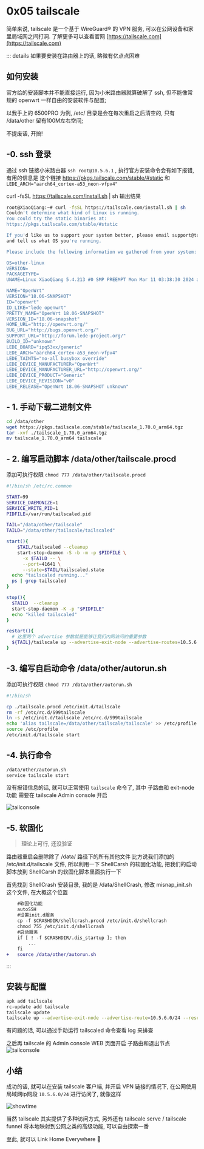 # 0x05 tailscale

简单来说, tailscale 是一个基于 WireGuard® 的 VPN 服务, 可以在公网设备和家里局域网之间打洞.
了解更多可以查看官网 [https://tailscale.com](https://tailscale.com)

::: details 如果要安装在路由器上的话, 略微有亿点点困难

## 如何安装

官方给的安装脚本并不能直接运行, 因为小米路由器就算破解了 ssh, 但不能像常规的 openwrt 一样自由的安装软件与配置;

以我手上的 6500PRO 为例, /etc/ 目录是会在每次重启之后清空的, 只有 /data/other 留有100M左右空间; 

不提废话, 开搞!

## -0. ssh 登录

通过 ssh 链接小米路由器 `ssh root@10.5.6.1` , 执行官方安装命令会有如下报错, 有用的信息是
这个链接 https://pkgs.tailscale.com/stable/#static 和 `LEDE_ARCH="aarch64_cortex-a53_neon-vfpv4"`

curl -fsSL https://tailscale.com/install.sh | sh 输出结果
```bash
root@XiaoQiang:~# curl -fsSL https://tailscale.com/install.sh | sh
Couldn't determine what kind of Linux is running.
You could try the static binaries at:
https://pkgs.tailscale.com/stable/#static

If you'd like us to support your system better, please email support@tailscale.com
and tell us what OS you're running.

Please include the following information we gathered from your system:

OS=other-linux
VERSION=
PACKAGETYPE=
UNAME=Linux XiaoQiang 5.4.213 #0 SMP PREEMPT Mon Mar 11 03:38:30 2024 aarch64 GNU/Linux

NAME="OpenWrt"
VERSION="18.06-SNAPSHOT"
ID="openwrt"
ID_LIKE="lede openwrt"
PRETTY_NAME="OpenWrt 18.06-SNAPSHOT"
VERSION_ID="18.06-snapshot"
HOME_URL="http://openwrt.org/"
BUG_URL="http://bugs.openwrt.org/"
SUPPORT_URL="http://forum.lede-project.org/"
BUILD_ID="unknown"
LEDE_BOARD="ipq53xx/generic"
LEDE_ARCH="aarch64_cortex-a53_neon-vfpv4"
LEDE_TAINTS="no-all busybox override"
LEDE_DEVICE_MANUFACTURER="OpenWrt"
LEDE_DEVICE_MANUFACTURER_URL="http://openwrt.org/"
LEDE_DEVICE_PRODUCT="Generic"
LEDE_DEVICE_REVISION="v0"
LEDE_RELEASE="OpenWrt 18.06-SNAPSHOT unknown"

```

## - 1. 手动下载二进制文件

```bash
cd /data/other
wget https://pkgs.tailscale.com/stable/tailscale_1.70.0_arm64.tgz
tar -xvf ./tailscale_1.70.0_arm64.tgz
mv tailscale_1.70.0_arm64 tailscale
```

## - 2. 编写启动脚本 /data/other/tailscale.procd

添加可执行权限 `chmod 777 /data/other/tailscale.procd`

```bash
#!/bin/sh /etc/rc.common

START=99
SERVICE_DAEMONIZE=1
SERVICE_WRITE_PID=1
PIDFILE=/var/run/tailscaled.pid

TAIL="/data/other/tailscale"
TAILD="/data/other/tailscale/tailscaled"

start(){
    $TAIL/tailscaled --cleanup
    start-stop-daemon -S -b -m -p $PIDFILE \
      -x $TAILD -- \
      --port=41641 \
      --state=$TAIL/tailscaled.state
  echo "tailscaled running..."
  ps | grep tailscaled
}

stop(){
  $TAILD  --cleanup
  start-stop-daemon -K -p "$PIDFILE"
  echo "killed tailscaled"
}

restart(){
  # 这里两个 advertise 参数就是能够让我们内网访问的重要参数
  ${TAIL}/tailscale up --advertise-exit-node --advertise-routes=10.5.6.0/24
}
```

## -3. 编写自启动命令 /data/other/autorun.sh

添加可执行权限 `chmod 777 /data/other/autorun.sh`

```bash
#!/bin/sh

cp ./tailscale.procd /etc/init.d/tailscale
rm -rf /etc/rc.d/S99tailscale
ln -s /etc/init.d/tailscale /etc/rc.d/S99tailscale
echo 'alias tailscale=/data/other/tailscale/tailscale' >> /etc/profile
source /etc/profile
/etc/init.d/tailscale start
```

## -4. 执行命令

```bash
/data/other/autorun.sh
service tailscale start
```

没有报错信息的话, 就可以正常使用 `tailscale` 命令了, 其中 子路由和 exit-node 功能 需要在 tailscale Admin console 开启

![tailconsole](/lab/assets/tailconsole.png)


## -5. 软固化

> 理论上可行, 还没验证


路由器重启会删除除了 /data/ 路径下的所有其他文件
比方说我们添加的 /etc/init.d/tailscale 文件, 所以利用一下 ShellCarsh 的软固化功能, 把我们的启动脚本放到 ShellCarsh 的软固化脚本里面执行一下

首先找到 ShellCrash 安装目录, 我的是 /data/ShellCrash, 修改 misnap_init.sh 这个文件, 在大概这个位置

```diff
	#软固化功能
	autoSSH
	#设置init.d服务
	cp -f $CRASHDIR/shellcrash.procd /etc/init.d/shellcrash
	chmod 755 /etc/init.d/shellcrash
	#启动服务
	if [ ! -f $CRASHDIR/.dis_startup ]; then
        ...
    fi
+   source /data/other/autorun.sh
```

:::

## 安装与配置

```bash
apk add tailscale
rc-update add tailscale
tailscale update
tailscale up --advertise-exit-node --advertise-route=10.5.6.0/24 --reset
```

有问题的话, 可以通过手动运行 tailscaled 命令查看 log 来排查

之后再 tailscale 的 Admin console WEB 页面开启 子路由和退出节点
![tailconsole](/lab/assets/tailconsole.png)


## 小结

成功的话, 就可以在安装 tailscale 客户端, 并开启 VPN 链接的情况下, 在公网使用局域网ip网段 `10.5.6.0/24` 进行访问了, 就像这样

![showtime](/lab/assets/showtime.png)

当然 tailscale 其实提供了多种访问方式, 另外还有 tailscale serve / tailscale funnel 将本地映射到公网之类的高级功能, 可以自由探索一番

至此, 就可以 Link Home Everywhere 🎉
